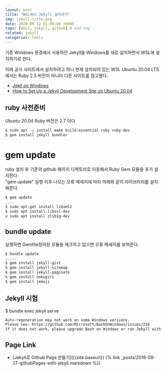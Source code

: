 ```yaml
---
layout: post
title: "WSL에서 Jekyll 설치하기"
img: jekyll-title.png
date: 2020-09-12 01:00:00 +0900
tags: [WSL2, jekyll, github] # add tag
related: jekyll
categories: tools
---
```


기존 Windows 환경에서 사용하던 Jekyll을 Windows를 새로 설치하면서 WSL에 설치하기로 한다. 

아래 공식 사이트에서 설치하려고 하니 현재 설치되어 있는 WSL Ubuntu 20.04 LTS에서는 Ruby 2.5 버전이 아니라 다른 사이트를 참고했다.

<!--more-->

- [Jekll on Windows](https://jekyllrb.com/docs/installation/windows/)
- [How to Set Up a Jekyll Development Site on Ubuntu 20.04](https://www.digitalocean.com/community/tutorials/how-to-set-up-a-jekyll-development-site-on-ubuntu-20-04)


## ruby 사전준비 

Ubuntu 20.04 Ruby 버전은 2.7 이다 

```bash
$ sudo apt -y install make build-essential ruby ruby-dev
$ gem install jekyll bundler
```

# gem update

ruby 설치 후 기존의 github 페이지 디렉토리로 이동해서 Ruby Gem 모듈을 추가 설치한다.  
"gem update" 실행 이후 나오는 오류 메세지에 따라 아래와 같이 라이브러리를 설치해준다. 

```bash
$ gem update
....
$ sudo apt-get install libxml2
$ sudo apt install libssl-dev
u sudo apt install zlib1g-dev  
```

##  bundle update  

실행하면 Gemfile정의된 모듈을 체크하고 없으면 오류 메세지를 보여준다. 

```bash
$ bundle update
.....
$ gem install jekyll-gist
$ gem install jekyll-sitemap
$ gem install jekyll-paginate
% gem install nokogiri
$ gem install jemoji
```

## Jekyll 시험 

$ bundle exec jekyll serve

```bash
Auto-regeneration may not work on some Windows versions.
Please see: https://github.com/Microsoft/BashOnWindows/issues/216
If it does not work, please upgrade Bash on Windows or run Jekyll with --no-watch.
```

## Page Link 

- [Jekyll로 Github Page 만들기]({{site.baseurl}} {% link _posts/2018-09-27-githubPages-with-jekyll.markdown %}) 


